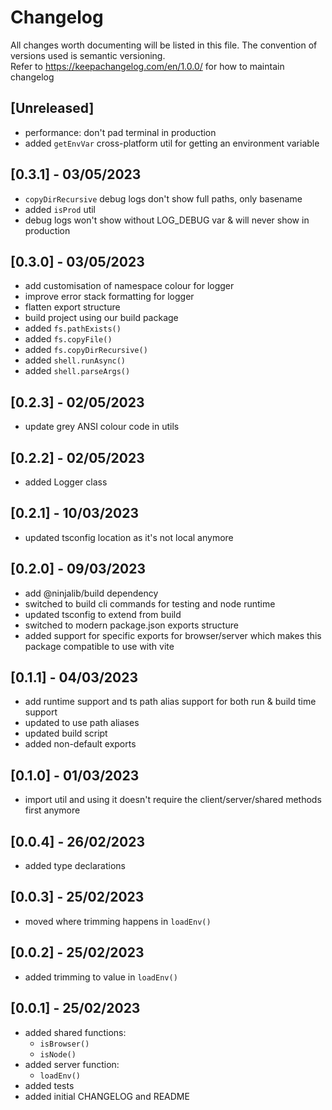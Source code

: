 # Changelog

All changes worth documenting will be listed in this file. The convention of versions used is semantic versioning.<br />
Refer to https://keepachangelog.com/en/1.0.0/ for how to maintain changelog<br />

## [Unreleased]

-   performance: don't pad terminal in production
-   added `getEnvVar` cross-platform util for getting an environment variable

## [0.3.1] - 03/05/2023

-   `copyDirRecursive` debug logs don't show full paths, only basename
-   added `isProd` util
-   debug logs won't show without LOG_DEBUG var & will never show in production

## [0.3.0] - 03/05/2023

-   add customisation of namespace colour for logger
-   improve error stack formatting for logger
-   flatten export structure
-   build project using our build package
-   added `fs.pathExists()`
-   added `fs.copyFile()`
-   added `fs.copyDirRecursive()`
-   added `shell.runAsync()`
-   added `shell.parseArgs()`

## [0.2.3] - 02/05/2023

-   update grey ANSI colour code in utils

## [0.2.2] - 02/05/2023

-   added Logger class

## [0.2.1] - 10/03/2023

-   updated tsconfig location as it's not local anymore

## [0.2.0] - 09/03/2023

-   add @ninjalib/build dependency
-   switched to build cli commands for testing and node runtime
-   updated tsconfig to extend from build
-   switched to modern package.json exports structure
-   added support for specific exports for browser/server which makes this package compatible to use with vite

## [0.1.1] - 04/03/2023

-   add runtime support and ts path alias support for both run & build time support
-   updated to use path aliases
-   updated build script
-   added non-default exports

## [0.1.0] - 01/03/2023

-   import util and using it doesn't require the client/server/shared methods first anymore

## [0.0.4] - 26/02/2023

-   added type declarations

## [0.0.3] - 25/02/2023

-   moved where trimming happens in `loadEnv()`

## [0.0.2] - 25/02/2023

-   added trimming to value in `loadEnv()`

## [0.0.1] - 25/02/2023

-   added shared functions:
    -   `isBrowser()`
    -   `isNode()`
-   added server function:
    -   `loadEnv()`
-   added tests
-   added initial CHANGELOG and README
